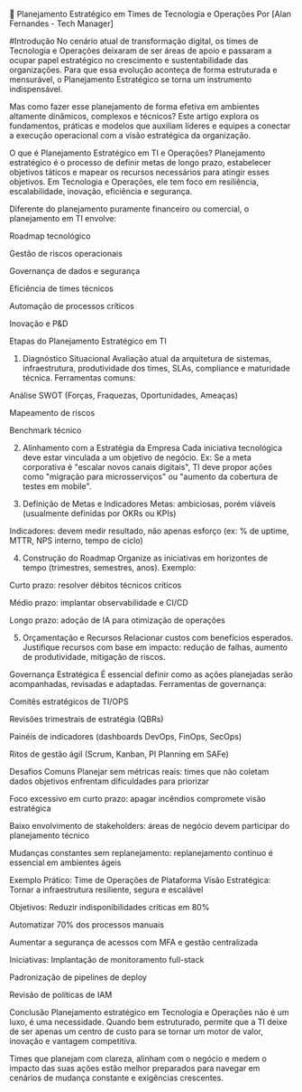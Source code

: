 🧭 Planejamento Estratégico em Times de Tecnologia e Operações
Por [Alan Fernandes - Tech Manager]

#Introdução
No cenário atual de transformação digital, os times de Tecnologia e Operações deixaram de ser áreas de apoio e passaram a ocupar papel estratégico no crescimento e sustentabilidade das organizações. Para que essa evolução aconteça de forma estruturada e mensurável, o Planejamento Estratégico se torna um instrumento indispensável.

Mas como fazer esse planejamento de forma efetiva em ambientes altamente dinâmicos, complexos e técnicos? Este artigo explora os fundamentos, práticas e modelos que auxiliam líderes e equipes a conectar a execução operacional com a visão estratégica da organização.

O que é Planejamento Estratégico em TI e Operações?
Planejamento estratégico é o processo de definir metas de longo prazo, estabelecer objetivos táticos e mapear os recursos necessários para atingir esses objetivos. Em Tecnologia e Operações, ele tem foco em resiliência, escalabilidade, inovação, eficiência e segurança.

Diferente do planejamento puramente financeiro ou comercial, o planejamento em TI envolve:

Roadmap tecnológico

Gestão de riscos operacionais

Governança de dados e segurança

Eficiência de times técnicos

Automação de processos críticos

Inovação e P&D

Etapas do Planejamento Estratégico em TI

1. Diagnóstico Situacional
Avaliação atual da arquitetura de sistemas, infraestrutura, produtividade dos times, SLAs, compliance e maturidade técnica. Ferramentas comuns:

Análise SWOT (Forças, Fraquezas, Oportunidades, Ameaças)

Mapeamento de riscos

Benchmark técnico

2. Alinhamento com a Estratégia da Empresa
Cada iniciativa tecnológica deve estar vinculada a um objetivo de negócio. Ex: Se a meta corporativa é "escalar novos canais digitais", TI deve propor ações como "migração para microsserviços" ou "aumento da cobertura de testes em mobile".

3. Definição de Metas e Indicadores
Metas: ambiciosas, porém viáveis (usualmente definidas por OKRs ou KPIs)

Indicadores: devem medir resultado, não apenas esforço (ex: % de uptime, MTTR, NPS interno, tempo de ciclo)

4. Construção do Roadmap
Organize as iniciativas em horizontes de tempo (trimestres, semestres, anos). Exemplo:

Curto prazo: resolver débitos técnicos críticos

Médio prazo: implantar observabilidade e CI/CD

Longo prazo: adoção de IA para otimização de operações

5. Orçamentação e Recursos
Relacionar custos com benefícios esperados. Justifique recursos com base em impacto: redução de falhas, aumento de produtividade, mitigação de riscos.

Governança Estratégica
É essencial definir como as ações planejadas serão acompanhadas, revisadas e adaptadas. Ferramentas de governança:

Comitês estratégicos de TI/OPS

Revisões trimestrais de estratégia (QBRs)

Painéis de indicadores (dashboards DevOps, FinOps, SecOps)

Ritos de gestão ágil (Scrum, Kanban, PI Planning em SAFe)

Desafios Comuns
Planejar sem métricas reais: times que não coletam dados objetivos enfrentam dificuldades para priorizar

Foco excessivo em curto prazo: apagar incêndios compromete visão estratégica

Baixo envolvimento de stakeholders: áreas de negócio devem participar do planejamento técnico

Mudanças constantes sem replanejamento: replanejamento contínuo é essencial em ambientes ágeis

Exemplo Prático: Time de Operações de Plataforma
Visão Estratégica:
Tornar a infraestrutura resiliente, segura e escalável

Objetivos:
Reduzir indisponibilidades críticas em 80%

Automatizar 70% dos processos manuais

Aumentar a segurança de acessos com MFA e gestão centralizada

Iniciativas:
Implantação de monitoramento full-stack

Padronização de pipelines de deploy

Revisão de políticas de IAM

Conclusão
Planejamento estratégico em Tecnologia e Operações não é um luxo, é uma necessidade. Quando bem estruturado, permite que a TI deixe de ser apenas um centro de custo para se tornar um motor de valor, inovação e vantagem competitiva.

Times que planejam com clareza, alinham com o negócio e medem o impacto das suas ações estão melhor preparados para navegar em cenários de mudança constante e exigências crescentes.

